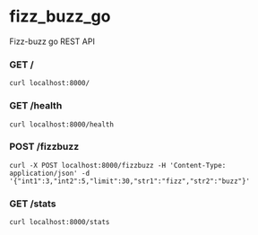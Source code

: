 # fizz_buzz_go
Fizz-buzz go REST API

### GET /

`curl localhost:8000/`

### GET /health

`curl localhost:8000/health`

### POST /fizzbuzz

`curl -X POST localhost:8000/fizzbuzz -H 'Content-Type: application/json' -d '{"int1":3,"int2":5,"limit":30,"str1":"fizz","str2":"buzz"}'`

### GET /stats

`curl localhost:8000/stats`
